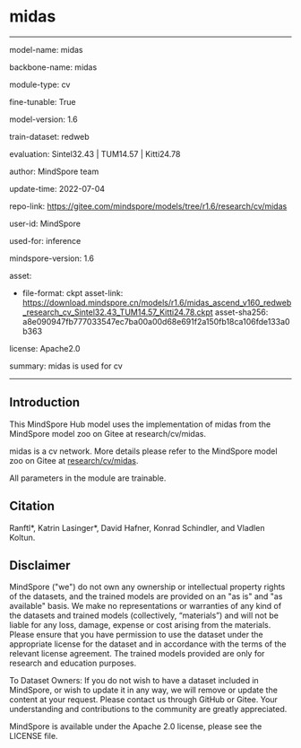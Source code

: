 # midas

---

model-name: midas

backbone-name: midas

module-type: cv

fine-tunable: True

model-version: 1.6

train-dataset: redweb

evaluation: Sintel32.43 | TUM14.57 | Kitti24.78

author: MindSpore team

update-time: 2022-07-04

repo-link: <https://gitee.com/mindspore/models/tree/r1.6/research/cv/midas>

user-id: MindSpore

used-for: inference

mindspore-version: 1.6

asset:

-
    file-format: ckpt
    asset-link: <https://download.mindspore.cn/models/r1.6/midas_ascend_v160_redweb_research_cv_Sintel32.43_TUM14.57_Kitti24.78.ckpt>
    asset-sha256: a8e090947fb777033547ec7ba00a00d68e691f2a150fb18ca106fde133a0b363

license: Apache2.0

summary: midas is used for cv

---

## Introduction

This MindSpore Hub model uses the implementation of midas from the MindSpore model zoo on Gitee at research/cv/midas.

midas is a cv network. More details please refer to the MindSpore model zoo on Gitee at [research/cv/midas](https://gitee.com/mindspore/models/blob/r1.6/research/cv/midas/README.md).

All parameters in the module are trainable.

## Citation

Ranftl*, Katrin Lasinger*, David Hafner, Konrad Schindler, and Vladlen Koltun.

## Disclaimer

MindSpore ("we") do not own any ownership or intellectual property rights of the datasets, and the trained models are provided on an "as is" and "as available" basis. We make no representations or warranties of any kind of the datasets and trained models (collectively, “materials”) and will not be liable for any loss, damage, expense or cost arising from the materials. Please ensure that you have permission to use the dataset under the appropriate license for the dataset and in accordance with the terms of the relevant license agreement. The trained models provided are only for research and education purposes.

To Dataset Owners: If you do not wish to have a dataset included in MindSpore, or wish to update it in any way, we will remove or update the content at your request. Please contact us through GitHub or Gitee. Your understanding and contributions to the community are greatly appreciated.

MindSpore is available under the Apache 2.0 license, please see the LICENSE file.
